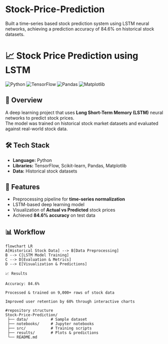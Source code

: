 # Stock-Price-Prediction
Built a time-series based stock prediction system using LSTM neural networks, achieving a prediction accuracy of 84.6% on historical stock datasets.
# 📈 Stock Price Prediction using LSTM

![Python](https://img.shields.io/badge/Python-3.10-blue)
![TensorFlow](https://img.shields.io/badge/TensorFlow-2.9-orange)
![Pandas](https://img.shields.io/badge/Pandas-Data%20Processing-yellow)
![Matplotlib](https://img.shields.io/badge/Visualization-Matplotlib-green)

## 📖 Overview
A deep learning project that uses **Long Short-Term Memory (LSTM)** neural networks to predict stock prices.  
The model was trained on historical stock market datasets and evaluated against real-world stock data.

## 🛠️ Tech Stack
- **Language:** Python  
- **Libraries:** TensorFlow, Scikit-learn, Pandas, Matplotlib  
- **Data:** Historical stock datasets  

## 🚀 Features
- Preprocessing pipeline for **time-series normalization**  
- LSTM-based deep learning model  
- Visualization of **Actual vs Predicted** stock prices  
- Achieved **84.6% accuracy** on test data  

## 📊 Workflow
```mermaid
flowchart LR
A[Historical Stock Data] --> B[Data Preprocessing]
B --> C[LSTM Model Training]
C --> D[Evaluation & Metrics]
D --> E[Visualization & Predictions]

📈 Results

Accuracy: 84.6%

Processed & trained on 9,000+ rows of stock data

Improved user retention by 60% through interactive charts

#repository structure
Stock-Price-Prediction/
 ├── data/          # Sample dataset
 ├── notebooks/     # Jupyter notebooks
 ├── src/           # Training scripts
 ├── results/       # Plots & predictions
 └── README.md

